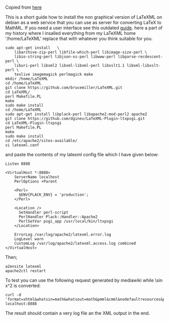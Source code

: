 Copied from [here](https://web.archive.org/web/20170421212858/https://www.formulasearchengine.com/LaTeXML)

This is a short guide how to install the non graphical version of LaTeXML on debian as a web service that you can use as server for converting LaTeX to MathML. If you need a user interface see this outdated [guide](https://web.archive.org/web/20170331191031/http://formulasearchengine.com/LaTeXML_UI). here a part of my history where I insalled everything from my LaTeXML home '/home/LaTeXML' replace that with whatever you think suitable for you.

    sudo apt-get install   \
        libarchive-zip-perl libfile-which-perl libimage-size-perl \
        libio-string-perl libjson-xs-perl libwww-perl libparse-recdescent-perl \
        liburi-perl libxml2 libxml-libxml-perl libxslt1.1 libxml-libxslt-perl \
        texlive imagemagick perlmagick make
    mkdir /home/LaTeXML
    cd /home/LaTeXML
    git clone https://github.com/brucemiller/LaTeXML.git
    cd LaTeXML/
    perl Makefile.PL
    make
    sudo make install
    cd /home/LaTeXML
    sudo apt-get install libplack-perl libapache2-mod-perl2 apache2
    git clone https://github.com/dginev/LaTeXML-Plugin-ltxpsgi.git
    cd LaTeXML-Plugin-ltxpsgi
    perl Makefile.PL
    make
    sudo make install
    cd /etc/apache2/sites-available/
    vi latexml.conf

and paste the contents of my latexml config file which I have given below:

```ApacheConf
Listen 8888

<VirtualHost *:8888>
    ServerName localhost
    PerlOptions +Parent

    <Perl>
      $ENV{PLACK_ENV} = 'production';
    </Perl>

    <Location />
      SetHandler perl-script
      PerlHandler Plack::Handler::Apache2
      PerlSetVar psgi_app /usr/local/bin/ltxpsgi
    </Location>

    ErrorLog /var/log/apache2/latexml.error.log
    LogLevel warn
    CustomLog /var/log/apache2/latexml.access.log combined
</VirtualHost>
```

Then;

    a2ensite latexml
    apache2ctl restart

To test you can use the following request generated by mediawiki while \sin x^2 is converted:

    curl -d 'format=xhtml&whatsin=math&whatsout=math&pmml&cmml&nodefaultresources&preload=LaTeX.pool&preload=article.cls&preload=amsmath.sty&preload=amsthm.sty&preload=amstext.sty&preload=amssymb.sty&preload=eucal.sty&preload=%5Bdvipsnames%5Dxcolor.sty&preload=url.sty&preload=hyperref.sty&preload=%5Bids%5Dlatexml.sty&preload=texvc&tex=literal:%5Csin+x%5E2' localhost:8888

The result should contain a very log file an the XML output in the end.